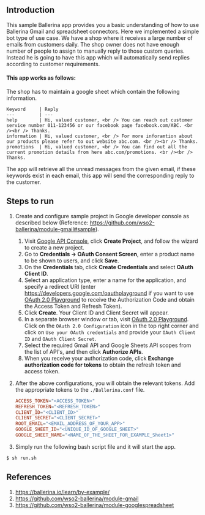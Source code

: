 ## Introduction

This sample Ballerina app provides you a basic understanding of how to use Ballerina Gmail and spreadsheet connectors. Here we implemented a simple bot type of use case. We have a shop where it receives a large number of emails from customers daily. The shop owner does not have enough number of people to assign to manually reply to those custom queries. Instead he is going to have this app which will automatically send replies according to customer requirements.

#### This app works as follows:

The shop has to maintain a google sheet which contain the following information.

    Keyword     | Reply
    ---         | ---
    help        | Hi, valued customer, <br /> You can reach out customer service number 011-123456 or our facebook page facebook.com/ABC. <br /><br /> Thanks.
    information | Hi, valued customer, <br /> For more inforamtion about our products please refer to out website abc.com. <br /><br /> Thanks.
    promotions  | Hi, valued customer, <br /> You can find out all the current promotion details from here abc.com/promotions. <br /><br /> Thanks.

The app will retrieve all the unread messages from the given email, if these keywords exist in each email, this app will send the corresponding reply to the customer.

## Steps to run

1. Create and configure sample project in Google developer console as described below (Reference: https://github.com/wso2-ballerina/module-gmail#sample).
    1. Visit [Google API Console](https://console.developers.google.com), click **Create Project**, and follow the wizard to create a new project.
    1. Go to **Credentials -> OAuth Consent Screen**, enter a product name to be shown to users, and click **Save**.
    1. On the **Credentials** tab, click **Create Credentials** and select **OAuth Client ID**.
    1. Select an application type, enter a name for the application, and specify a redirect URI (enter https://developers.google.com/oauthplayground if you want to use 
    [OAuth 2.0 Playground](https://developers.google.com/oauthplayground) to receive the Authorization Code and obtain the 
    Access Token and Refresh Token).
    1. Click **Create**. Your Client ID and Client Secret will appear.
    1. In a separate browser window or tab, visit [OAuth 2.0 Playground](https://developers.google.com/oauthplayground). Click on the `OAuth 2.0 Configuration`
    icon in the top right corner and click on `Use your OAuth credentials` and provide your `OAuth Client ID` and `OAuth Client Secret`.
    1. Select the required Gmail API and Google Sheets API scopes from the list of API's, and then click **Authorize APIs**.
    1. When you receive your authorization code, click **Exchange authorization code for tokens** to obtain the refresh token and access token.

1. After the above configurations, you will obtain the relevant tokens. Add the appropriate tokens to the `./Ballerina.conf` file.

    ```conf
    ACCESS_TOKEN="<ACCESS_TOKEN>"
    REFRESH_TOKEN="<REFRESH_TOKEN>"
    CLIENT_ID="<CLIENT_ID>"
    CLIENT_SECRET="<CLIENT_SECRET>"
    ROOT_EMAIL="<EMAIL_ADDRESS_OF_YOUR_APP>"
    GOOGLE_SHEET_ID="<UNIQUE_ID_OF_GOOGLE_SHEET>"
    GOOGLE_SHEET_NAME="<NAME_OF_THE_SHEET_FOR_EXAMPLE_Sheet1>"
    ```

1. Simply run the following bash script file and it will start the app.

```sh
$ sh run.sh
```

## References

1. https://ballerina.io/learn/by-example/
1. https://github.com/wso2-ballerina/module-gmail
1. https://github.com/wso2-ballerina/module-googlespreadsheet
